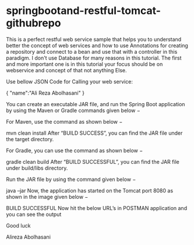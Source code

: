 # springbootand-restful-tomcat-githubrepo

This is a perfect restful web service sample that helps you to understand better the concept of web services and how to use Annotations for creating a repository and connect to a bean and use that with a controller in this paradigm.
I don't use Database for many reasons in this tutorial. The first and more important one is in this tutorial your focus should be on webservice and concept of that not anything Else.

Use bellow JSON Code for Calling your web service:


{
	"name":"Ali Reza Abolhasani"
}


You can create an executable JAR file, and run the Spring Boot application by using the Maven or Gradle commands given below −

For Maven, use the command as shown below −

mvn clean install
After “BUILD SUCCESS”, you can find the JAR file under the target directory.

For Gradle, you can use the command as shown below −

gradle clean build
After “BUILD SUCCESSFUL”, you can find the JAR file under build/libs directory.

Run the JAR file by using the command given below −

java –jar <JARFILE> 
Now, the application has started on the Tomcat port 8080 as shown in the image given below −

BUILD SUCCESSFUL
Now hit the below URL’s in POSTMAN application and you can see the output

Good luck

Alireza Abolhasani

